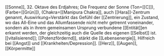 [[Sonne]], 32. Oktave des Erdjahres; Die Frequenz der Sonne (Ton=[[C]]), (Farbe=[[Grün]]), (Chakra=[[Manipura Chakra]], auch [[Hara]]-Zentrum genannt, Auswirkung=Verstärkt das Gefühl der [[Zentrierung]], ein Zustand, wo das All-Eine und das Allumfassende nicht mehr getrennt voneinander, sondern als in ihrem gemeinsamen Ursprung verbundene [[Entität]]en erkannt werden, der gleichzeitig auch die Quelle des eigenen [[Selbst]] ist.
[[vitalisierend]]; [[Potenzfördernd]], stärkt die [[Lebensenergie]], Hilfreich bei [[Angst]] und [[Krankheiten/Depression]].
[[Herz]], [[Augen]], [[Körpermitte]]